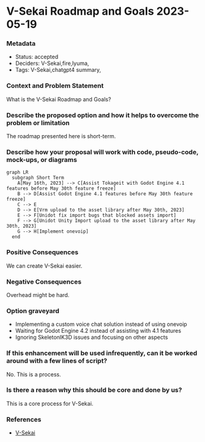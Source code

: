 # V-Sekai Roadmap and Goals 2023-05-19

### Metadata

- Status: accepted <!-- draft | proposed | rejected | accepted | deprecated | superseded by -->
- Deciders: V-Sekai,fire,lyuma,
- Tags: V-Sekai,chatgpt4 summary,

### Context and Problem Statement

What is the V-Sekai Roadmap and Goals?

### Describe the proposed option and how it helps to overcome the problem or limitation

The roadmap presented here is short-term.

### Describe how your proposal will work with code, pseudo-code, mock-ups, or diagrams

```mermaid
graph LR
  subgraph Short Term
    A[May 16th, 2023] --> C[Assist Tokageit with Godot Engine 4.1 features before May 30th feature freeze]
    B --> D[Assist Godot Engine 4.1 features before May 30th feature freeze]
    C --> E
    D --> E[Vrm upload to the asset library after May 30th, 2023]
    E --> F[Unidot fix import bugs that blocked assets import]
    F --> G[Unidot Unity Import upload to the asset library after May 30th, 2023]
    G --> H[Implement onevoip]
  end
```

### Positive Consequences

We can create V-Sekai easier.

### Negative Consequences

Overhead might be hard.

### Option graveyard

- Implementing a custom voice chat solution instead of using onevoip
- Waiting for Godot Engine 4.2 instead of assisting with 4.1 features
- Ignoring SkeletonIK3D issues and focusing on other aspects

### If this enhancement will be used infrequently, can it be worked around with a few lines of script?

No. This is a process.

### Is there a reason why this should be core and done by us?

This is a core process for V-Sekai.

### References

- [V-Sekai](https://v-sekai.org/)
